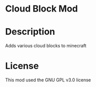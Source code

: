# Cloud Block Mod

# Description
Adds various cloud blocks to minecraft

# License
This mod used the GNU GPL v3.0 license
